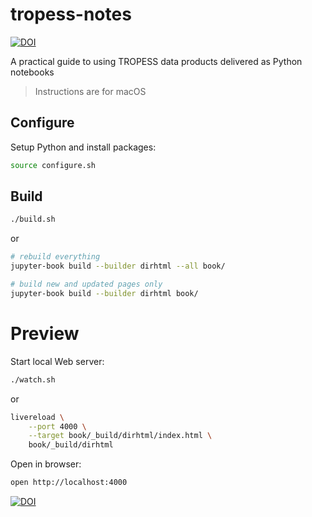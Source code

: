 # tropess-notes

[![DOI](https://zenodo.org/badge/650417988.svg)](https://zenodo.org/badge/latestdoi/650417988)

A practical guide to using TROPESS data products delivered as Python notebooks 

> Instructions are for macOS

## Configure

Setup Python and install packages:

```bash
source configure.sh
```

## Build

```bash
./build.sh
```

or

```bash
# rebuild everything
jupyter-book build --builder dirhtml --all book/

# build new and updated pages only
jupyter-book build --builder dirhtml book/
```

# Preview

Start local Web server:

```bash
./watch.sh
```

or

```bash
livereload \
    --port 4000 \
    --target book/_build/dirhtml/index.html \
    book/_build/dirhtml
```

Open in browser:

```bash
open http://localhost:4000
```
[![DOI](https://zenodo.org/badge/650417988.svg)](https://zenodo.org/badge/latestdoi/650417988)